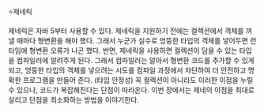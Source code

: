 ⭐️제네릭

제네릭은 자바 5부터 사용할 수 있다.
제네릭을 지원하기 전에는 컬렉션에서 객체를 꺼낼 때마다 형변환을 해야 했다.
그래서 누군가 실수로 엉뚱한 타입의 객체를 넣어두면 런타임에 형변환 오류가 나곤 했다.
반면, 제네릭을 사용하면 컬렉션이 담을 수 있는 타입을 컴파일러에 알려주게 된다.
그래서 컴파일러는 알아서 형변환 코드를 추가할 수 있게 되고, 엉뚱한 타입의 객체를 넣으려는 시도를 컴파일 과정에서 차단하여
더 안전하고 명확한 프로그램을 만들어 준다. (타입 안정성)
꼭 컬렉션이 아니라도 이러한 이점을 누릴 수 있으나, 코드가 복잡해진다는 단점이 따라온다.
이번 장에서는 제네의 이점을 최대로 살리고 단점을 최소화하는 방법을 이야기한다.
